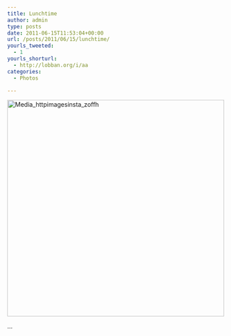```yaml
---
title: Lunchtime
author: admin
type: posts
date: 2011-06-15T11:53:04+00:00
url: /posts/2011/06/15/lunchtime/
yourls_tweeted:
  - 1
yourls_shorturl:
  - http://lobban.org/i/aa
categories:
  - Photos

---
```

<div class="posterous_autopost">
  <a href="http://instagr.am/p/FwwrY/"> </a></p> 
  
  <div class="p_embed p_image_embed">
    <a href="http://instagr.am/p/FwwrY/"> </a><a href="http://posterous.com/getfile/files.posterous.com/nonimage/IqwjyrzHlgsnbnlArhIakFxbEIarIvFtIzxmcwnDycwjuhFCJlayjolhnges/media_httpimagesinsta_zoFfh.jpg.scaled1000.jpg"><img src="http://lobban.org/wp-content/uploads/2011/06/media_httpimagesinsta_zoFfh.jpg.scaled500.jpg" alt="Media_httpimagesinsta_zoffh" width="500" height="500" /></a>
  </div>
  
  <p>
    &#8230;
  </p>
</div>